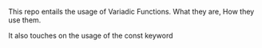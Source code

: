 This repo entails the usage of Variadic Functions.
What they are,
How they use them.

It also touches on the usage of the const keyword
